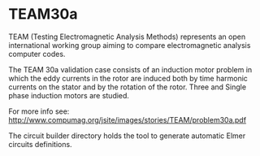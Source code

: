 # TEAM30a

TEAM (Testing Electromagnetic Analysis Methods) represents an open
international working group aiming to compare electromagnetic
analysis computer codes.

The TEAM 30a validation case consists of an induction motor problem in
which the eddy currents in the rotor are induced both by time harmonic
currents on the stator and by the rotation of the rotor. Three and
Single phase induction motors are studied.

For more info see:
http://www.compumag.org/jsite/images/stories/TEAM/problem30a.pdf


The circuit builder directory holds the tool to generate automatic
Elmer circuits definitions.
